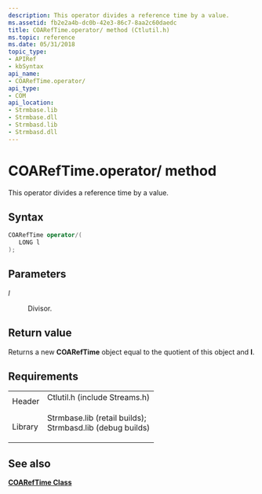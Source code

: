 ```yaml
---
description: This operator divides a reference time by a value.
ms.assetid: fb2e2a4b-dc0b-42e3-86c7-8aa2c60daedc
title: COARefTime.operator/ method (Ctlutil.h)
ms.topic: reference
ms.date: 05/31/2018
topic_type: 
- APIRef
- kbSyntax
api_name: 
- COARefTime.operator/
api_type: 
- COM
api_location: 
- Strmbase.lib
- Strmbase.dll
- Strmbasd.lib
- Strmbasd.dll
---
```


# COARefTime.operator/ method

This operator divides a reference time by a value.

## Syntax


```C++
COARefTime operator/(
   LONG l
);
```



## Parameters

<dl> <dt>

*l* 
</dt> <dd>

Divisor.

</dd> </dl>

## Return value

Returns a new **COARefTime** object equal to the quotient of this object and **l**.

## Requirements



|                    |                                                                                                                                                                                            |
|--------------------|--------------------------------------------------------------------------------------------------------------------------------------------------------------------------------------------|
| Header<br/>  | <dl> <dt>Ctlutil.h (include Streams.h)</dt> </dl>                                                                                   |
| Library<br/> | <dl> <dt>Strmbase.lib (retail builds); </dt> <dt>Strmbasd.lib (debug builds)</dt> </dl> |



## See also

<dl> <dt>

[**COARefTime Class**](coareftime.md)
</dt> </dl>

 

 





